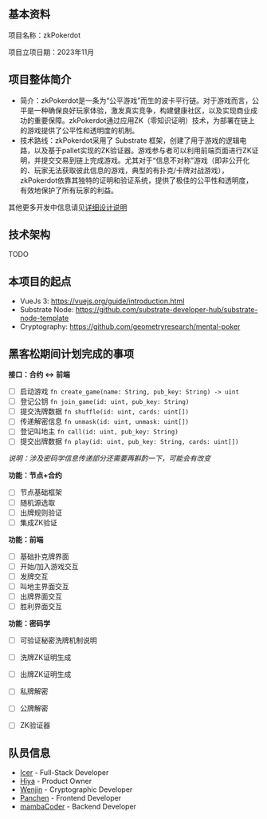 ## 基本资料

项目名称：zkPokerdot

项目立项日期：2023年11月

## 项目整体简介

- 简介：zkPokerdot是一条为“公平游戏”而生的波卡平行链。对于游戏而言，公平是一种确保良好玩家体验，激发真实竞争，构建健康社区，以及实现商业成功的重要保障。zkPokerdot通过应用ZK（零知识证明）技术，为部署在链上的游戏提供了公平性和透明度的机制。
- 技术路线：zkPokerdot采用了 Substrate 框架，创建了用于游戏的逻辑电路，以及基于pallet实现的ZK验证器。游戏参与者可以利用前端页面进行ZK证明，并提交交易到链上完成游戏。尤其对于“信息不对称”游戏（即非公开化的、玩家无法获取彼此信息的游戏，典型的有扑克/卡牌对战游戏），zkPokerdot依靠其独特的证明和验证系统，提供了极佳的公平性和透明度，有效地保护了所有玩家的利益。

其他更多开发中信息请见[详细设计说明](./docs/archive.md)

## 技术架构

TODO

## 本项目的起点

- VueJs 3: https://vuejs.org/guide/introduction.html
- Substrate Node: https://github.com/substrate-developer-hub/substrate-node-template
- Cryptography: https://github.com/geometryresearch/mental-poker

## 黑客松期间计划完成的事项

**接口：合约 \<-\> 前端**

- [ ] 启动游戏 `fn create_game(name: String, pub_key: String) -> uint`
- [ ] 登记公钥 `fn join_game(id: uint, pub_key: String)`
- [ ] 提交洗牌数据 `fn shuffle(id: uint, cards: uint[])`
- [ ] 传递解密信息 `fn unmask(id: uint, unmask: uint[])`
- [ ] 登记叫地主 `fn call(id: uint, pub_key: String)`
- [ ] 提交出牌数据 `fn play(id: uint, pub_key: String, cards: uint[])`

_说明：涉及密码学信息传递部分还需要再斟酌一下，可能会有改变_

**功能：节点+合约**

- [ ] 节点基础框架
- [ ] 随机源选取
- [ ] 出牌规则验证
- [ ] 集成ZK验证

**功能：前端**

- [ ] 基础扑克牌界面
- [ ] 开始/加入游戏交互
- [ ] 发牌交互
- [ ] 叫地主界面交互
- [ ] 出牌界面交互
- [ ] 胜利界面交互

**功能：密码学**

- [ ] 可验证秘密洗牌机制说明
- [ ] 洗牌ZK证明生成
- [ ] 出牌ZK证明生成
- [ ] 私牌解密
- [ ] 公牌解密
- [ ] ZK验证器


## 队员信息

- [Icer](https://github.com/wizicer) - Full-Stack Developer
- [Hiya](https://github.com/lovehiya) - Product Owner
- [Wenjin](https://github.com/wenjin1997) - Cryptographic Developer
- [Panchen](https://github.com/panchen451161722) - Frontend Developer
- [mambaCoder](https://github.com/mambaCoder) - Backend Developer
